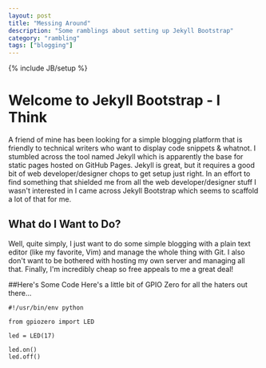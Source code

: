 ```yaml
---
layout: post
title: "Messing Around"
description: "Some ramblings about setting up Jekyll Bootstrap"
category: "rambling"
tags: ["blogging"]
---
```

{% include JB/setup %}
# Welcome to Jekyll Bootstrap - I Think
A friend of mine has been looking for a simple blogging platform that is friendly to technical writers who want to display code snippets & whatnot.  I stumbled across the tool named Jekyll which is apparently the base for static pages hosted on GitHub Pages.  Jekyll is great, but it requires a good bit of web developer/designer chops to get setup just right.  In an effort to find something that shielded me from all the web developer/designer stuff I wasn't interested in I came across Jekyll Bootstrap which seems to scaffold a lot of that for me.

## What do I Want to Do?
Well, quite simply, I just want to do some simple blogging with a plain text editor (like my favorite, Vim) and manage the whole thing with Git.  I also don't want to be bothered with hosting my own server and managing all that.  Finally, I'm incredibly cheap so free appeals to me a great deal!

##Here's Some Code
Here's a little bit of GPIO Zero for all the haters out there...
```
#!/usr/bin/env python

from gpiozero import LED

led = LED(17)

led.on()
led.off()
```
